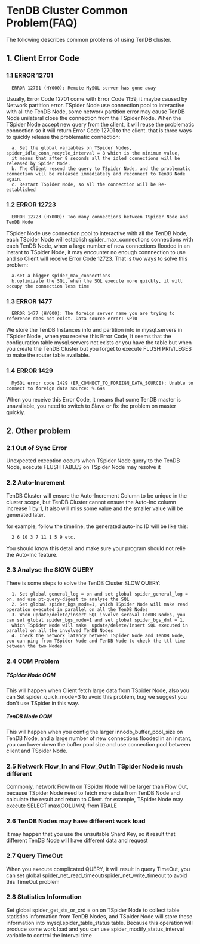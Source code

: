 # TenDB Cluster Common Problem(FAQ)

The following describes common problems of using TenDB cluster.

## 1. Client Error Code
###  1.1 ERROR 12701
      ERROR 12701 (HY000): Remote MySQL server has gone away
	 
Usually, Error Code 12701 come with Error Code 1159, it maybe caused by Network partition error.
TSpider Node use connection pool to interactive with all the TenDB Node, some network partition error may cause TenDB Node unilateral close the connection from the TSpider Node. When the TSpider Node accept new query from the client, it will reuse the problematic connection so it will return Error Code 12701 to the client. that is three ways to quickly release the problematic connection:

      a. Set the global variables on TSpider Nodes, spider_idle_conn_recycle_interval = 8 which is the minimum value, 
      it means that after 8 seconds all the idled connections will be released by Spider Node.
      b. The Client resend the query to TSpider Node, and the problematic connection will be released immediately and reconnect to TenDB Node again.
      c. Restart TSpider Node, so all the connection will be Re-established
	  
### 1.2 ERROR 12723

      ERROR 12723 (HY000): Too many connections between TSpider Node and TenDB Node
	
TSpider Node use connection pool to interactive with all the TenDB Node, each TSpider Node will establish spider_max_connections connections with each TenDB Node, when 
a large number of new connections flooded in an instant to TSpider Node, it may encounter no enough connnection to use and so Client will receive Error Code 12723. That is two ways to solve this problem:  

      a.set a bigger spider_max_connections
      b.optimizate the SQL, when the SQL execute more quickly, it will occupy the connection less time

	
### 1.3 ERROR 1477

      ERROR 1477 (HY000): The foreign server name you are trying to reference does not exist. Data source error: SPT0
	
We store the TenDB Instances info and partition info in mysql.servers in TSpider Node , when you receive this Error Code, It seems that the configuration table mysql.servers not exists or you have the table but when you create the TenDB Cluster but you forget to execute FLUSH PRIVILEGES to make the router table available.

### 1.4 ERROR 1429

      MySQL error code 1429 (ER_CONNECT_TO_FOREIGN_DATA_SOURCE): Unable to connect to foreign data source: %.64s
	
When you receive this Error Code, it means that some TenDB master is unavailable, you need to switch to Slave or fix the problem on master quickly.

## 2. Other problem
### 2.1 Out of Sync Error
Unexpected exception occurs when TSpider Node query to the TenDB Node, execute FLUSH TABLES on TSpider Node may resolve it

### 2.2 Auto-Increment
TenDB Cluster will ensure the Auto-Increment Column to be unique in the cluster scope, but TenDB Cluster cannot ensure the Auto-Inc column increase 1 by 1, It also will miss some value and the smaller value will be generated later.

for example, follow the timeline, the generated auto-inc ID will be like this: 

      2 6 10 3 7 11 1 5 9 etc.
      
You should know this detail and make sure your program should not relie the Auto-Inc feature.

### 2.3 Analyse the SlOW QUERY
There is some steps to solve the TenDB Cluster SLOW QUERY:

      1. Set global general_log = on and set global spider_general_log = on, and use pt-query-digest to analyse the SQL
      2. Set global spider_bgs_mode=1, which TSpider Node will make read operation executed in parallel on all the TenDB Nodes
      3. When update/delete/insert SQL involve seraval TenDB Nodes, you can set global spider_bgs_mode=1 and set global spider_bgs_dml = 1, 
      which TSpider Node will make  update/delete/insert SQL executed in parallel on all the involved TenDB Nodes
      4. Check the network latancy between TSpider Node and TenDB Node, you can ping from TSpider Node and TenDB Node to check the ttl time between the two Nodes

### 2.4 OOM Problem

##### TSpider Node OOM
This will happen when Client fetch large data from TSpider Node, also you can Set spider_quick_mode=3 to avoid this problem, bug we suggest you don't use TSpider in this way.

##### TenDB Node OOM
This will happen when you config the larger innodb_buffer_pool_size on TenDB Node, and a large number of new connections flooded in an instant, you can lower down the buffer pool size and use connection pool between client and TSpider Node.

### 2.5 Network Flow_In and Flow_Out In TSpider Node is much different
Commonly, network Flow In on TSpider Node will be larger than Flow Out, because TSpider Node need to fetch more data from TenDB Node and calculate the result and return to Client. for example, TSpider Node may execute SELECT max(COLUMN) from TBALE

### 2.6 TenDB Nodes may have different work load
It may happen that you use the unsuitable Shard Key, so it result that different TenDB Node will have different data and request

### 2.7 Query TimeOut
When you execute complicated QUERY, it will result in query TimeOut, you can set global spider_net_read_timeout/spider_net_write_timeout to avoid this TimeOut problem

### 2.8 Statistics Information
Set global spider_get_sts_or_crd = on on TSpider Node to collect table statistics information from TenDB Nodes, and TSpider Node will store these information into mysql.spider_table_status table. Because this operation will produce some work load and you can use spider_modify_status_interval variable to control the interval time